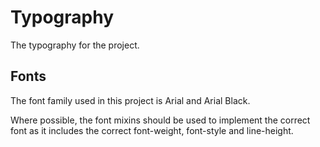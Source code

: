 # Typography

The typography for the project.

## Fonts

The font family used in this project is Arial and Arial Black.

Where possible, the font mixins should be used to implement the correct font as
it includes the correct font-weight, font-style and line-height.
